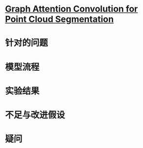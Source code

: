 # [Graph Attention Convolution for Point Cloud Segmentation](https://engineering.purdue.edu/~jshan/publications/2018/Lei%20Wang%20Graph%20Attention%20Convolution%20for%20Point%20Cloud%20Segmentation%20CVPR2019.pdf)

# 针对的问题

# 模型流程

# 实验结果

# 不足与改进假设

# 疑问
